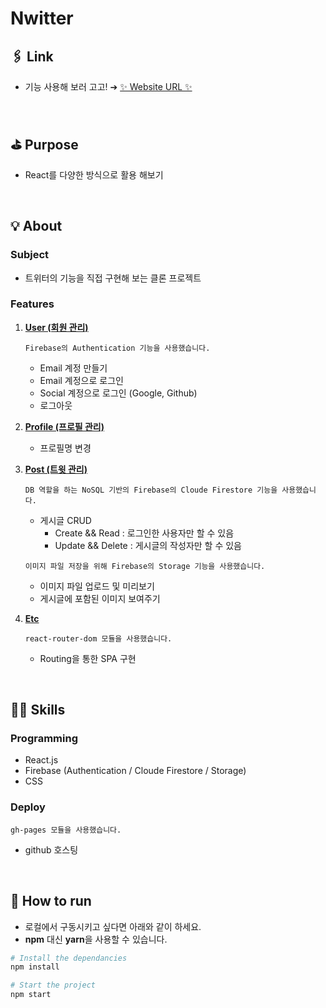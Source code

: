 # Nwitter

## 🖇 Link

- 기능 사용해 보러 고고! ➔ [✨ Website URL ✨](https://joie-kim.github.io/Nwitter/#/)

<br>

## ⛳️ Purpose

- React를 다양한 방식으로 활용 해보기

<br>

## 💡 About

### Subject

- 트위터의 기능을 직접 구현해 보는 클론 프로젝트

### Features

1. <u><b>User (회원 관리)</b></u>

   `Firebase의 Authentication 기능을 사용했습니다.`

   - Email 계정 만들기
   - Email 계정으로 로그인
   - Social 계정으로 로그인 (Google, Github)
   - 로그아웃

2. <u><b>Profile (프로필 관리)</b></u>

   - 프로필명 변경

3. <u><b>Post (트윗 관리)</b></u>

   `DB 역할을 하는 NoSQL 기반의 Firebase의 Cloude Firestore 기능을 사용했습니다.`

   - 게시글 CRUD
     - Create && Read : 로그인한 사용자만 할 수 있음
     - Update && Delete : 게시글의 작성자만 할 수 있음

   `이미지 파일 저장을 위해 Firebase의 Storage 기능을 사용했습니다.`

   - 이미지 파일 업로드 및 미리보기
   - 게시글에 포함된 이미지 보여주기

4. <u><b>Etc</b></u>

   `react-router-dom 모듈을 사용했습니다.`

   - Routing을 통한 SPA 구현

<br>

## 🧑‍💻 Skills

### Programming

- React.js
- Firebase (Authentication / Cloude Firestore / Storage)
- CSS

### Deploy

`gh-pages 모듈을 사용했습니다.`

- github 호스팅

<br>

## 🚗 How to run

- 로컬에서 구동시키고 싶다면 아래와 같이 하세요.
- **npm** 대신 **yarn**을 사용할 수 있습니다.

```bash
# Install the dependancies
npm install

# Start the project
npm start
```
